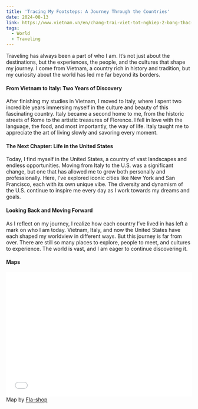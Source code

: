 ```yaml
---
title: 'Tracing My Footsteps: A Journey Through the Countries'
date: 2024-08-13
link: https://www.vietnam.vn/en/chang-trai-viet-tot-nghiep-2-bang-thac-si-muc-tieu-vao-nasa-lam-viec/?fbclid=IwY2xjawEobstleHRuA2FlbQIxMAABHfAWsrsQYgz0S7GO5TVG7yHF7QTjkPVcWNKy6XxMaPmTSVMzwHS8m3NJHQ_aem_mlU_fWNS6UmFUUT-yYPSRA
tags:
  - World
  - Traveling
---
```


Traveling has always been a part of who I am. It’s not just about the destinations, but the experiences, the people, and the cultures that shape my journey. I come from Vietnam, a country rich in history and tradition, but my curiosity about the world has led me far beyond its borders.

#### From Vietnam to Italy: Two Years of Discovery

After finishing my studies in Vietnam, I moved to Italy, where I spent two incredible years immersing myself in the culture and beauty of this fascinating country. Italy became a second home to me, from the historic streets of Rome to the artistic treasures of Florence. I fell in love with the language, the food, and most importantly, the way of life. Italy taught me to appreciate the art of living slowly and savoring every moment.

#### The Next Chapter: Life in the United States

Today, I find myself in the United States, a country of vast landscapes and endless opportunities. Moving from Italy to the U.S. was a significant change, but one that has allowed me to grow both personally and professionally. Here, I’ve explored iconic cities like New York and San Francisco, each with its own unique vibe. The diversity and dynamism of the U.S. continue to inspire me every day as I work towards my dreams and goals.

#### Looking Back and Moving Forward

As I reflect on my journey, I realize how each country I’ve lived in has left a mark on who I am today. Vietnam, Italy, and now the United States have each shaped my worldview in different ways. But this journey is far from over. There are still so many places to explore, people to meet, and cultures to experience. The world is vast, and I am eager to continue discovering it.

#### Maps

<div style="max-width:980px;margin:5px auto 10px auto;font-size:14px;">
  <div style="position:relative;padding: 0 0 67% 0;height:0;overflow:hidden;">
    <iframe style="position:absolute;top:0;left:0;width:100%;height:100%;" src="//www.fla-shop.com/visited-countries/embed/?st=AT%2CCH%2CCY%2CDE%2CES%2CFR%2CGR%2CHU%2CIT%2CPL%2CSG%2CSI%2CTH%2CUS%2CVN&vc=1ca032&uc=b3c3ca&hc=40bfa6&bc=ffffff" frameborder="0" scrolling="no"></iframe>
  </div>
  Map by <a href="https://www.fla-shop.com/visited-countries/">Fla-shop</a>
</div>